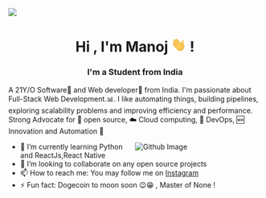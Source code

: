 
![](https://raw.githubusercontent.com/halfrost/halfrost/master/icons/header_.png)

<h1 align="center"> Hi , I'm Manoj  <img src="https://raw.githubusercontent.com/ABSphreak/ABSphreak/master/gifs/Hi.gif" width="30px"> ! </h1>

<h3 align="center">I'm a Student from India </h3>
  
A 21Y/O Software🌈 and Web developer🎯 from India. I'm passionate about Full-Stack Web Development.:bar_chart:. I like automating things, building pipelines, exploring scalability problems and improving efficiency and performance. Strong Advocate for 📜 open source, :cloud: Cloud computing, 🚀 DevOps, :new: Innovation and Automation :robot: 


<img width="50%" align="right" alt="Github Image" src="https://raw.githubusercontent.com/onimur/.github/master/.resources/git-header.svg" />

- 🌱 I’m currently learning Python and ReactJs,React Native 
- 👯 I’m looking to collaborate on any open source projects
- 📫 How to reach me: You may follow me on [Instagram](https://www.instagram.com/__manoj___3) 
- ⚡ Fun fact: Dogecoin to moon soon 😉😁 , Master of None ! 
<br />

